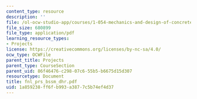 ```yaml
---
content_type: resource
description: ''
file: /ol-ocw-studio-app/courses/1-054-mechanics-and-design-of-concrete-structures-spring-2004/1a859238ff6fb993a3877c5b74ef4d37_fnl_prs_bssm_dhr.pdf
file_size: 680899
file_type: application/pdf
learning_resource_types:
- Projects
license: https://creativecommons.org/licenses/by-nc-sa/4.0/
ocw_type: OCWFile
parent_title: Projects
parent_type: CourseSection
parent_uid: 86f46476-c298-07c6-55b5-b6675d15d307
resourcetype: Document
title: fnl_prs_bssm_dhr.pdf
uid: 1a859238-ff6f-b993-a387-7c5b74ef4d37
---
```

